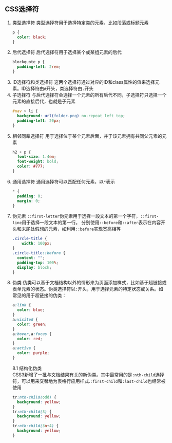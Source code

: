 ## CSS选择符
1. 类型选择符
类型选择符用于选择特定类的元素，比如段落或标题元素
      ```css
      p {
        color: black;
      }
      ```
2. 后代选择符
  后代选择符用于选择某个或某组元素的后代
    ```css 
    blockquote p {
      padding-left: 2rem;
    } 
    ```
3. ID选择符和类选择符
   这两个选择符通过对应的ID和class属性的值来选择元素。ID选择符由`#`开头，类选择符由`.`开头
4. 子选择符
   与后代选择符会选择一个元素的所有后代不同，子选择符只选择一个元素的直接后代，也就是子元素
   ```css
   #nav > li {
     background: url(folder.png) no-repeat left top;
     padding-left: 20px;
   }
   ```
5. 相邻同辈选择符
   用于选择位于某个元素后面，并于该元素拥有共同父元素的元素
   ```css
   h2 + p {
     font-size: 1.4em;
     font-weight: bold;
     color: #777;
   }
   ```
6. 通用选择符
   通用选择符可以匹配任何元素，以`*`表示
   ```css
   * {
     padding: 0;
     margin: 0;
   }
   ```
7. 伪元素
   `::first-letter`伪元素用于选择一段文本的第一个字符，`::first-line`用于选择一段文本的第一行。
   分别使用`::before`和`::after`表示在内容开头和末尾处假想的元素，如利用`::before`实现宽高相等
   ```css
   .circle-title {
       width: 100px;
   }
   .circle-title::before {
     content: "";
     padding-top: 100%;
     display: block;
   }
   ``` 
8. 伪类
   伪类可以基于文档结构以外的情形来为页面添加样式，比如基于超链接或表单元素的状态。伪类选择符以`:`开头，用于选择元素的特定状态或关系。如常见的用于超链接的伪类：
   ```css
   a:link {
     color: blue;
   }
   a:visited {
     color: green;
   }
   a:hover,a:focus {
     color: red;
   }
   a:active {
     color: purple;
   }
   ```
   8.1 结构化伪类  
   CSS3新增了一批与文档结果有关的新伪类。其中最常用的是`:nth-child`选择符，可以用来交替地为表格行应用样式.`:first-child`和`:last-child`也经常被使用
    ```css
    tr:nth-child(odd) {
      background: yellow;
    }
    tr:nth-child(3) {
      background: yellow;
    }
    tr:nth-child(3n+4) {
      background: yellow;
    }
    ```

      